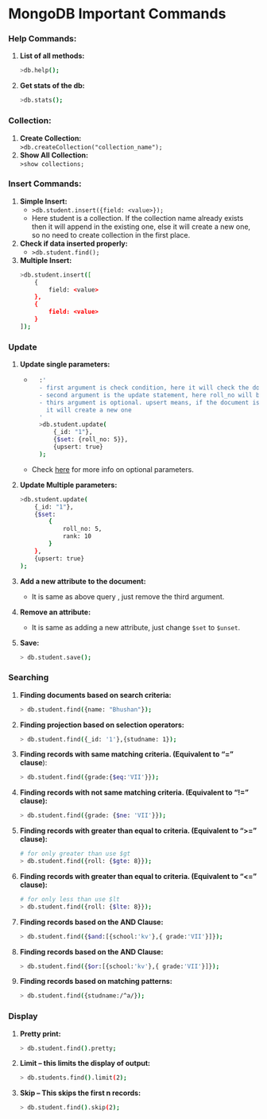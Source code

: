 # MongoDB Important Commands

### Help Commands:
1. **List of all methods:**
	```bash
	>db.help();
	```
2. **Get stats of the db:**
	```bash
	>db.stats();
	```
### Collection:
1. **Create Collection:**  
	```>db.createCollection("collection_name");```
2. **Show All Collection:**  
	```>show collections;```

### Insert Commands:
1. **Simple Insert:**
	- ```>db.student.insert({field: <value>});``` 
	- Here student is a collection. If the collection name already exists then it will append in the existing one, else it will create a new one, so no need to create collection in the first place.  
2. **Check if data inserted properly:**  
	- ```>db.student.find();```
3. **Multiple Insert:**
	```bash
	>db.student.insert([
		{
			field: <value>
		},
		{
			field: <value>
		}
	]);
	```

### Update
1. **Update single parameters:**
	- ```bash
		:'
		- first argument is check condition, here it will check the document for _id 1
		- second argument is the update statement, here roll_no will be updates to 5
		- thirs argument is optional. upsert means, if the document is not matched 
		  it will create a new one
		' 
		>db.student.update(
			{_id: "1"},
			{$set: {roll_no: 5}},
			{upsert: true}
		);
		```
	- Check [here](https://docs.mongodb.com/manual/reference/method/db.collection.update/) for more info on optional parameters.

2. **Update Multiple parameters:**
	```bash
	>db.student.update(
		{_id: "1"},
		{$set: 
			{
				roll_no: 5,
				rank: 10
			}
		},
		{upsert: true}
	);
	```
3. **Add a new attribute to the document:**
	- It is same as above query , just remove the third argument.
4. **Remove an attribute:**
	- It is same as adding a new attribute, just change `$set` to `$unset`.
5. **Save:**
	```bash
	> db.student.save();
	```

### Searching
1. **Finding documents based on search criteria:**
	```bash
	> db.student.find({name: "Bhushan"});
	```
2. **Finding projection based on selection operators:**
	```bash
	> db.student.find({_id: '1'},{studname: 1});
	```
3. **Finding records with same matching criteria. (Equivalent to “=” clause**):
	```bash
	> db.student.find({grade:{$eq:'VII'}});
	```
4. **Finding records with not same matching criteria. (Equivalent to “!=” clause):**
	```bash
	> db.student.find({grade: {$ne: 'VII'}});
	```
5. **Finding records with greater than equal to criteria. (Equivalent to “>=” clause):**
	```bash
	# for only greater than use $gt
	> db.student.find({roll: {$gte: 8}});
	```
6. **Finding records with greater than equal to criteria. (Equivalent to “<=” clause):**
	```bash
	# for only less than use $lt
	> db.student.find({roll: {$lte: 8}});
	```
7. **Finding records based on the AND Clause:**
	```bash
	> db.student.find({$and:[{school:'kv'},{ grade:'VII'}]});
	```
8. **Finding records based on the AND Clause:**
	```bash
	> db.student.find({$or:[{school:'kv'},{ grade:'VII'}]});
	```
9. **Finding records based on matching patterns:**
	```bash
	> db.student.find({studname:/^a/});
	```

### Display
1. **Pretty print:**
	```bash
	> db.student.find().pretty;
	```
2. **Limit – this limits the display of output:**
	```bash
	> db.students.find().limit(2);
	```
3. **Skip – This skips the first n records:**
	```bash
	> db.student.find().skip(2);
	```